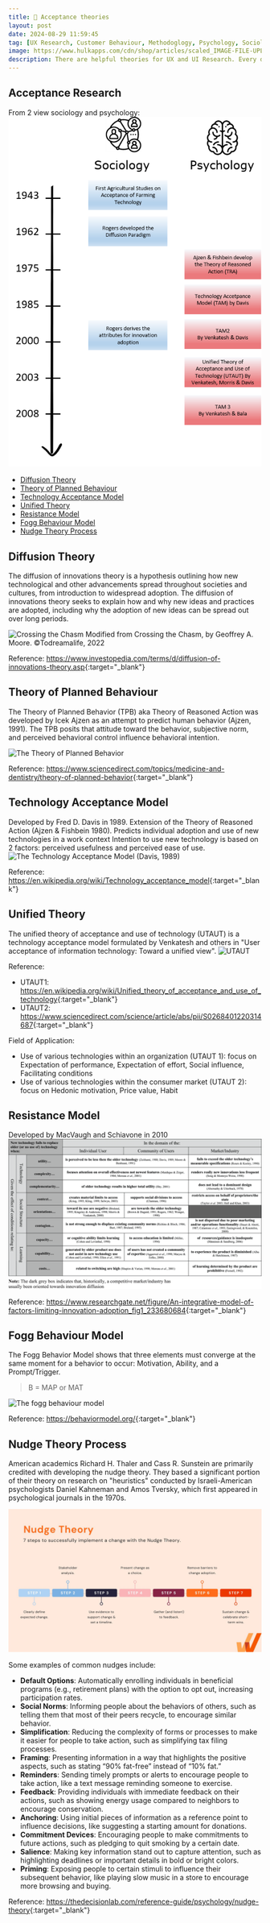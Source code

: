 ```yaml
---
title: 🥽 Acceptance theories
layout: post
date: 2024-08-29 11:59:45
tag: [UX Research, Customer Behaviour, Methodoglogy, Psychology, Sociology]
image: https://www.hulkapps.com/cdn/shop/articles/scaled_IMAGE-FILE-UPLOADS-understanding-the-unified-theory-of-acceptance-and-use-of-technology-utaut--665507_990x.jpg?v=1722262657
description: There are helpful theories for UX and UI Research. Every design needs to evaluate the outcome and performance of the concepts.
---
```


## Acceptance Research
From 2 view sociology and psychology:
![The main steps in the history of acceptance research](/assets/img/research/history-of-acceptance-research.png)

- [Diffusion Theory](#diffusion-theory)
- [Theory of Planned Behaviour](#theory-of-planned-behaviour)
- [Technology Acceptance Model](#technology-acceptance-model)
- [Unified Theory](unified-theory)
- [Resistance Model](#resistance-model)
- [Fogg Behaviour Model](#Fogg-Behaviour-Model)
- [Nudge Theory Process](#nudge-theory-process)

## Diffusion Theory
The diffusion of innovations theory is a hypothesis outlining how new technological and other advancements spread throughout societies and cultures, from introduction to widespread adoption. The diffusion of innovations theory seeks to explain how and why new ideas and practices are adopted, including why the adoption of new ideas can be spread out over long periods.

![Crossing the Chasm](https://upload.wikimedia.org/wikipedia/commons/d/d3/Technology-Adoption-Lifecycle.png)
Modified from Crossing the Chasm, by Geoffrey A. Moore. ©Todreamalife, 2022

Reference: <https://www.investopedia.com/terms/d/diffusion-of-innovations-theory.asp>{:target="_blank"}

## Theory of Planned Behaviour
The Theory of Planned Behavior (TPB) aka Theory of Reasoned Action was developed by Icek Ajzen as an attempt to predict human behavior (Ajzen, 1991). The TPB posits that attitude toward the behavior, subjective norm, and perceived behavioral control influence behavioral intention.

![The Theory of Planned Behavior](https://ars.els-cdn.com/content/image/3-s2.0-B9780323903004000434-f90-03-9780323903004.jpg)

Reference: <https://www.sciencedirect.com/topics/medicine-and-dentistry/theory-of-planned-behavior>{:target="_blank"}

## Technology Acceptance Model
Developed by Fred D. Davis in 1989. Extension of the Theory of Reasoned Action (Ajzen & Fishbein 1980).
Predicts individual adoption and use of new technologies in a work context
Intention to use new technology is based on 2 factors: perceived usefulness and perceived ease of use.
![The Technology Acceptance Model (Davis, 1989)](https://upload.wikimedia.org/wikipedia/commons/6/67/Technology_Acceptance_Model.png)

Reference: <https://en.wikipedia.org/wiki/Technology_acceptance_model>{:target="_blank"}

## Unified Theory
The unified theory of acceptance and use of technology (UTAUT) is a technology acceptance model formulated by Venkatesh and others in "User acceptance of information technology: Toward a unified view".
![UTAUT](https://www.researchgate.net/publication/283503814/figure/fig1/AS:292484737056768@1446745203734/The-research-model-UTAUT-Venkatesh-et-al-2003-The-UTAUT-model-uses-four-core.png)

Reference: 
- UTAUT1: <https://en.wikipedia.org/wiki/Unified_theory_of_acceptance_and_use_of_technology>{:target="_blank"}
- UTAUT2: <https://www.sciencedirect.com/science/article/abs/pii/S0268401220314687>{:target="_blank"}

Field of Application:
- Use of various technologies within an organization (UTAUT 1): focus on Expectation of performance, Expectation of effort, Social influence, Facilitating conditions
- Use of various technologies within the consumer market (UTAUT 2): focus on Hedonic motivation, Price value, Habit

## Resistance Model
Developed by MacVaugh and Schiavone in 2010
![Resistance Model](/assets/img/research/An-integrative-model-of-factors-limiting-innovation-adoption.png)

Reference: <https://www.researchgate.net/figure/An-integrative-model-of-factors-limiting-innovation-adoption_fig1_233680684>{:target="_blank"}

## Fogg Behaviour Model
The Fogg Behavior Model shows that three elements must converge at the same moment for a behavior to occur: Motivation, Ability, and a Prompt/Trigger.

> B = MAP or MAT

![The fogg behaviour model](https://behaviormodel.org/wp-content/uploads/2020/08/Fogg-Behavior-Model.jpg)

Reference: <https://behaviormodel.org/>{:target="_blank"}

## Nudge Theory Process
American academics Richard H. Thaler and Cass R. Sunstein are primarily credited with developing the nudge theory. They based a significant portion of their theory on research on "heuristics" conducted by Israeli-American psychologists Daniel Kahneman and Amos Tversky, which first appeared in psychological journals in the 1970s.

![Nudge Theory Process](/assets/img/research/nudge-theory-process.jpg)

Some examples of common nudges include: 
- **Default Options**: Automatically enrolling individuals in beneficial programs (e.g., retirement plans) with the option to opt out, increasing participation rates.
- **Social Norms**: Informing people about the behaviors of others, such as telling them that most of their peers recycle, to encourage similar behavior.
- **Simplification**: Reducing the complexity of forms or processes to make it easier for people to take action, such as simplifying tax filing processes.
- **Framing**: Presenting information in a way that highlights the positive aspects, such as stating “90% fat-free” instead of “10% fat.”
- **Reminders**: Sending timely prompts or alerts to encourage people to take action, like a text message reminding someone to exercise.
- **Feedback**: Providing individuals with immediate feedback on their actions, such as showing energy usage compared to neighbors to encourage conservation.
- **Anchoring**: Using initial pieces of information as a reference point to influence decisions, like suggesting a starting amount for donations.
- **Commitment Devices**: Encouraging people to make commitments to future actions, such as pledging to quit smoking by a certain date.
- **Salience**: Making key information stand out to capture attention, such as highlighting deadlines or important details in bold or bright colors.
- **Priming**: Exposing people to certain stimuli to influence their subsequent behavior, like playing slow music in a store to encourage more browsing and buying.

Reference: <https://thedecisionlab.com/reference-guide/psychology/nudge-theory>{:target="_blank"}
